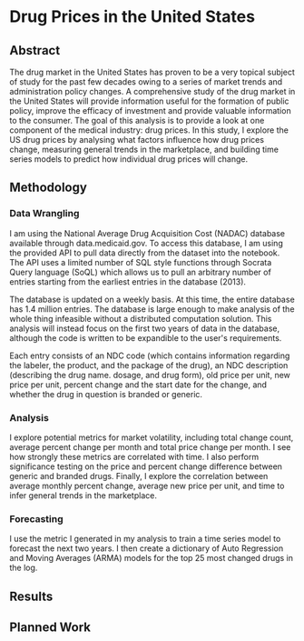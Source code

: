 # Drug Prices in the United States

## Abstract

The drug market in the United States has proven to be a very topical subject of study for the past few decades owing to a series of market trends and administration policy changes. A comprehensive study of the drug market in the United States will provide information useful for the formation of public policy, improve the efficacy of investment and provide valuable information to the consumer. The goal of this analysis is to provide a look at one component of the medical industry: drug prices. In this study, I explore the US drug prices by analysing what factors influence how drug prices change, measuring general trends in the marketplace, and building time series models to predict how individual drug prices will change.

## Methodology

### Data Wrangling

I am using the National Average Drug Acquisition Cost (NADAC) database available through data.medicaid.gov. To access this database, I am using the provided API to pull data directly from the dataset into the notebook. The API uses a limited number of SQL style functions through Socrata Query language (SoQL) which allows us to pull an arbitrary number of entries starting from the earliest entries in the database (2013).

The database is updated on a weekly basis. At this time, the entire database has 1.4 million entries. The database is large enough to make analysis of the whole thing infeasible without a distributed computation solution. This analysis will instead focus on the first two years of data in the database, although the code is written to be expandible to the user's requirements.

Each entry consists of an NDC code (which contains information regarding the labeler, the product, and the package of the drug), an NDC description (describing the drug name. dosage, and drug form), old price per unit, new price per unit, percent change and the start date for the change, and whether the drug in question is branded or generic.

### Analysis

I explore potential metrics for market volatility, including total change count, average percent change per month and total price change per month. I see how strongly these metrics are correlated with time. I also perform significance testing on the price and percent change difference between generic and branded drugs. Finally, I explore the correlation between average monthly percent change, average new price per unit, and time to infer general trends in the marketplace.

### Forecasting

I use the metric I generated in my analysis to train a time series model to forecast the next two years. I then create a dictionary of Auto Regression and Moving Averages (ARMA) models for the top 25 most changed drugs in the log.

## Results

## Planned Work
